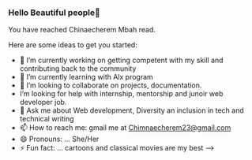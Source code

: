 ### Hello Beautiful people👋
 
  You have reached Chinaecherem Mbah read. 

Here are some ideas to get you started:

- 🔭 I’m currently working on getting competent with my skill and contributing back to the community
- 🌱 I’m currently learning with Alx program
- 👯 I’m looking to collaborate on projects, documentation.
-  I’m looking for help with internship, mentorship and junoir web developer job.
- 💬 Ask me about Web development, Diversity an inclusion in tech and technical writing
- 📫 How to reach me: gmail me at Chimnaecherem23@gmail.com
- 😄 Pronouns: ... She/Her
- ⚡ Fun fact: ... cartoons and classical movies are my best
-->
